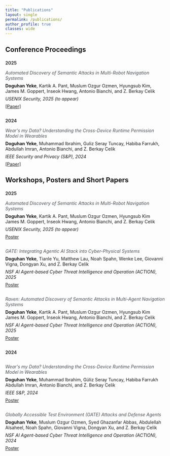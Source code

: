 ```yaml
---
title: "Publications"
layout: single
permalink: /publications/
author_profile: true
classes: wide
---
```


<style>
h1.page__title, h1.page-title, h1#page-title, h1.page__title.p-name, h1.page-title.p-name, h1#page-title.p-name {
  color: #494e52 !important;
  font-weight: bold !important;
}

.page__content {
    font-size: 1em;
   color: #494e52;
}

.publication-year {
    font-size: 1em;
    font-weight: bold;
    margin-top: 1.5em;
    margin-bottom: 1em;
    color: #333;
}

.publication-title {
    font-size: 1em;
    font-style: italic;
    margin-bottom: 0.5em;
    color: #494e52;
}

.publication-conference {
    font-size: 1em;
    font-style: italic;
    margin-bottom: 0.5em;
}

.publication-authors {
    font-size: 1em;
    margin-bottom: 0.5em;
}

.publication-links {
    margin-bottom: 2em;
}

.publication-links a {
    margin-right: 1em;
}
</style>

<div class="main-content">

<h2>Conference Proceedings</h2>

<div class="publication-year">2025</div>

<div class="publication-title">
Automated Discovery of Semantic Attacks in Multi-Robot Navigation Systems
</div>

<div class="publication-authors">
<strong>Doguhan Yeke</strong>, Kartik A. Pant, Muslum Ozgur Ozmen, Hyungsub Kim, James M. Goppert, Inseok Hwang, Antonio Bianchi, and Z. Berkay Celik
</div>

<div class="publication-conference">
USENIX Security, 2025 (to appear)
</div>

<div class="publication-links">
<a href="https://doguhanyeke.github.io/">[Paper]</a>
</div>

<div class="publication-year">2024</div>

<div class="publication-title">
Wear's my Data? Understanding the Cross-Device Runtime Permission Model in Wearables
</div>

<div class="publication-authors">
<strong>Doguhan Yeke</strong>, Muhammad Ibrahim, Guliz Seray Tuncay, Habiba Farrukh, Abdullah Imran, Antonio Bianchi, and Z. Berkay Celik
</div>

<div class="publication-conference">
IEEE Security and Privacy (S&P), 2024
</div>

<div class="publication-links">
<a href="https://research.google/pubs/wears-my-data-understanding-the-cross-device-runtime-permission-model-in-wearables/">[Paper]</a>
</div>

<h2>Workshops, Posters and Short Papers</h2>

<div class="publication-year">2025</div>

<div class="publication-title">
<em>Automated Discovery of Semantic Attacks in Multi-Robot Navigation Systems</em>
</div>
<div class="publication-authors">
<strong>Doguhan Yeke</strong>, Kartik A. Pant, Muslum Ozgur Ozmen, Hyungsub Kim
James M. Goppert, Inseok Hwang, Antonio Bianchi, and Z. Berkay Celik
</div>
<div class="publication-conference">
USENIX Security, 2025 (to appear)
</div>
<div class="publication-links">
<a href="#">Poster</a>
</div>

<div class="publication-title" style="margin-top:2em;">
<em>GATE: Integrating Agentic AI Stack into Cyber-Physical Systems</em>
</div>
<div class="publication-authors">
<strong>Doguhan Yeke</strong>, Tianle Yu, Matthew Lau, Noah Spahn, Wenke Lee, Giovanni Vigna, Dongyan Xu, and Z. Berkay Celik

</div>
<div class="publication-conference">
NSF AI Agent-based Cyber Threat Intelligence and Operation (ACTION), 2025
</div>
<div class="publication-links">
<a href="/assets/posters/GATE-Poster-1-Purdue.pdf">Poster</a>
</div>

<div class="publication-title" style="margin-top:2em;">
<em>Raven: Automated Discovery of Semantic Attacks in Multi-Agent Navigation Systems</em>
</div>
<div class="publication-authors">
<strong>Doguhan Yeke</strong>, Kartik A. Pant, Muslum Ozgur Ozmen, Hyungsub Kim
James M. Goppert, Inseok Hwang, Antonio Bianchi, and Z. Berkay Celik
</div>
<div class="publication-conference">
NSF AI Agent-based Cyber Threat Intelligence and Operation (ACTION), 2025
</div>
<div class="publication-links">
<a href="/assets/posters/GATE-Poster-2-Raven.pdf">Poster</a>
</div>

<div class="publication-year">2024</div>

<div class="publication-title" style="margin-top:2em;">
<em>Wear's my Data? Understanding the Cross-Device Runtime Permission Model in Wearables</em>
</div>
<div class="publication-authors">
<strong>Doguhan Yeke</strong>, Muhammad Ibrahim, Güliz Seray Tuncay, Habiba Farrukh
Abdullah Imran, Antonio Bianchi, and Z. Berkay Celik
</div>
<div class="publication-conference">
IEEE S&P, 2024
</div>
<div class="publication-links">
<a href="/assets/posters/poster_WearOS.pdf">Poster</a>
</div>

<div class="publication-title" style="margin-top:2em;">
<em>Globally Accessible Test Environment (GATE) Attacks and Defense Agents</em>
</div>
<div class="publication-authors">
<strong>Doguhan Yeke</strong>, Muslum Ozgur Ozmen, Syed Ghazanfar Abbas, Abdulellah Alsaheel, Noah Spahn, Giovanni Vigna, Dongyan Xu, and Z. Berkay Celik
</div>
<div class="publication-conference">
NSF AI Agent-based Cyber Threat Intelligence and Operation (ACTION), 2024
</div>
<div class="publication-links">
<a href="/assets/posters/Action_AI_Dogu_Poster_GATE.pdf">Poster</a>
</div>
</div>
